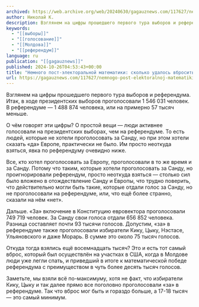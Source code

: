 ```yaml
---
archived: https://web.archive.org/web/20240630/gagauznews.com/117627/nemnogo-post-elektoralnoj-matematiki-skolko-udalos-vbrosit-golosov-na-referendume.html
author: Николай К.
description: Взглянем на цифры прошедшего первого тура выборов и референдума. Итак, в ходе президентских выборов проголосовали 1 546 031 человек. В референдуме — 1 488 874 человека, или на примерно 57 тысяч меньше. О чём говорят эти цифры? О простой вещи — люди активнее голосовали на президентских выборах, чем на референдуме. То есть людей, которые не хотели проголосовать за Санду, но при этом хотели сказать «да» Европе, практически не было. Им просто неоткуда взяться, явка по референдуму очевидно ниже. Все, кто хотел проголосовать за Европу, проголосовали в то же время и за Санду. Потому что таким, которые хотели проголосовать за Санду, […]
keywords:
  - "[[выборы]]"
  - "[[голосование]]"
  - "[[Молдова]]"
  - "[[референдум]]"
language: ru
publication: "[[gagauznews]]"
published: 2024-10-26T04:53:43+00:00
title: "Немного пост-электоральной математики: сколько удалось вбросить голосов на референдуме"
url: https://gagauznews.com/117627/nemnogo-post-elektoralnoj-matematiki-skolko-udalos-vbrosit-golosov-na-referendume.html
---
```


Взглянем на цифры прошедшего первого тура выборов и референдума. Итак, в ходе президентских выборов проголосовали 1 546 031 человек. В референдуме — 1 488 874 человека, или на примерно 57 тысяч меньше.

О чём говорят эти цифры? О простой вещи — люди активнее голосовали на президентских выборах, чем на референдуме. То есть людей, которые не хотели проголосовать за Санду, но при этом хотели сказать «да» Европе, практически не было. Им просто неоткуда взяться, явка по референдуму очевидно ниже.

Все, кто хотел проголосовать за Европу, проголосовали в то же время и за Санду. Потому что таким, которые хотели проголосовать за Санду, но проигнорировали референдум, просто неоткуда взяться — столько сил было вложено в отождествление Санду и Европы, что трудно поверить, что действительно могли быть такие, которые отдали голос за Санду, но не проголосовали на референдуме, или, что ещё более странно, сказали на нём «нет».

Дальше. «За» включение в Конституцию евровектора проголосовали 749 719 человек. За Санду свои голоса отдали 656 852 человека. Разница составляет почти 93 тысячи голосов. Допустим, «за» в референдуме также проголосовали избиратели Кику, Цыку, Нэстасе, Ульяновского и даже Морарь. В сумме это около 75 тысяч голосов.

Откуда тогда взялись ещё восемнадцать тысяч? Это и есть тот самый вброс, который был осуществлён на участках в США, когда в Молдове люди уже легли спать, и приведший в итоге к математической победе референдума с преимуществом в чуть более десять тысяч голосов.

Заметьте, мы взяли всё по-максимуму, хотя не факт, что избиратели Кику, Цыку и так далее прямо все поголовно проголосовали «за» в референдуме. Так что вброс мог быть и гораздо больше, а 17-18 тысяч — это самый минимум.